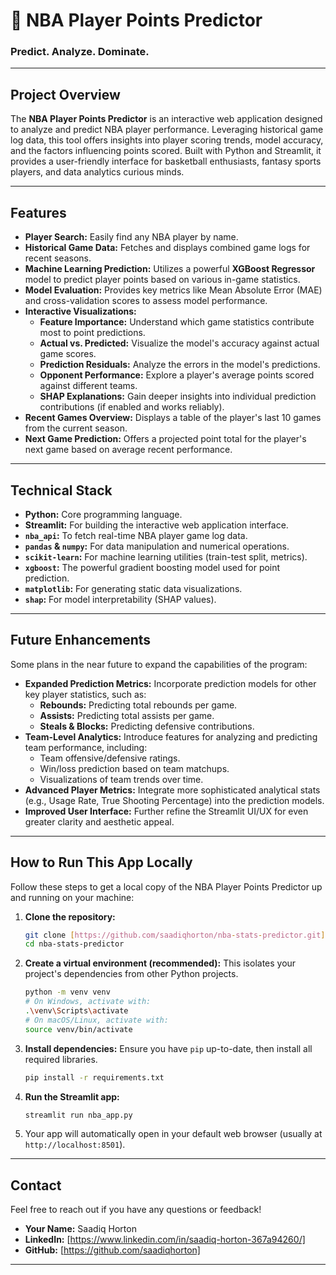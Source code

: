 # 🏀 NBA Player Points Predictor

### Predict. Analyze. Dominate.

---

## Project Overview

The **NBA Player Points Predictor** is an interactive web application designed to analyze and predict NBA player performance. Leveraging historical game log data, this tool offers insights into player scoring trends, model accuracy, and the factors influencing points scored. Built with Python and Streamlit, it provides a user-friendly interface for basketball enthusiasts, fantasy sports players, and data analytics curious minds.

---

## Features

* **Player Search:** Easily find any NBA player by name.
* **Historical Game Data:** Fetches and displays combined game logs for recent seasons.
* **Machine Learning Prediction:** Utilizes a powerful **XGBoost Regressor** model to predict player points based on various in-game statistics.
* **Model Evaluation:** Provides key metrics like Mean Absolute Error (MAE) and cross-validation scores to assess model performance.
* **Interactive Visualizations:**
    * **Feature Importance:** Understand which game statistics contribute most to point predictions.
    * **Actual vs. Predicted:** Visualize the model's accuracy against actual game scores.
    * **Prediction Residuals:** Analyze the errors in the model's predictions.
    * **Opponent Performance:** Explore a player's average points scored against different teams.
    * **SHAP Explanations:** Gain deeper insights into individual prediction contributions (if enabled and works reliably).
* **Recent Games Overview:** Displays a table of the player's last 10 games from the current season.
* **Next Game Prediction:** Offers a projected point total for the player's next game based on average recent performance.

---

## Technical Stack

* **Python:** Core programming language.
* **Streamlit:** For building the interactive web application interface.
* **`nba_api`:** To fetch real-time NBA player game log data.
* **`pandas` & `numpy`:** For data manipulation and numerical operations.
* **`scikit-learn`:** For machine learning utilities (train-test split, metrics).
* **`xgboost`:** The powerful gradient boosting model used for point prediction.
* **`matplotlib`:** For generating static data visualizations.
* **`shap`:** For model interpretability (SHAP values).

---

## Future Enhancements

Some plans in the near future to expand the capabilities of the program:

* **Expanded Prediction Metrics:** Incorporate prediction models for other key player statistics, such as:
    * **Rebounds:** Predicting total rebounds per game.
    * **Assists:** Predicting total assists per game.
    * **Steals & Blocks:** Predicting defensive contributions.
* **Team-Level Analytics:** Introduce features for analyzing and predicting team performance, including:
    * Team offensive/defensive ratings.
    * Win/loss prediction based on team matchups.
    * Visualizations of team trends over time.
* **Advanced Player Metrics:** Integrate more sophisticated analytical stats (e.g., Usage Rate, True Shooting Percentage) into the prediction models.
* **Improved User Interface:** Further refine the Streamlit UI/UX for even greater clarity and aesthetic appeal.

---

## How to Run This App Locally

Follow these steps to get a local copy of the NBA Player Points Predictor up and running on your machine:

1.  **Clone the repository:**
    ```bash
    git clone [https://github.com/saadiqhorton/nba-stats-predictor.git](https://github.com/saadiqhorton/nba-stats-predictor.git)
    cd nba-stats-predictor
    ```
2.  **Create a virtual environment (recommended):**
    This isolates your project's dependencies from other Python projects.
    ```bash
    python -m venv venv
    # On Windows, activate with:
    .\venv\Scripts\activate
    # On macOS/Linux, activate with:
    source venv/bin/activate
    ```
3.  **Install dependencies:**
    Ensure you have `pip` up-to-date, then install all required libraries.
    ```bash
    pip install -r requirements.txt
    ```
4.  **Run the Streamlit app:**
    ```bash
    streamlit run nba_app.py
    ```
5.  Your app will automatically open in your default web browser (usually at `http://localhost:8501`).

---

## Contact

Feel free to reach out if you have any questions or feedback!

* **Your Name:** Saadiq Horton
* **LinkedIn:** [https://www.linkedin.com/in/saadiq-horton-367a94260/]
* **GitHub:** [https://github.com/saadiqhorton]

---
